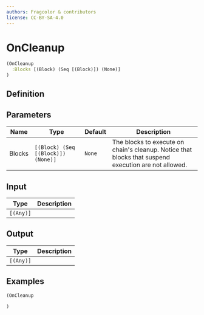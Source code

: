 ```yaml
---
authors: Fragcolor & contributors
license: CC-BY-SA-4.0
---
```



# OnCleanup

```clojure
(OnCleanup
  :Blocks [(Block) (Seq [(Block)]) (None)]
)
```


## Definition




## Parameters

| Name | Type | Default | Description |
|------|------|---------|-------------|
| Blocks | `[(Block) (Seq [(Block)]) (None)]` | `None` | The blocks to execute on chain's cleanup. Notice that blocks that suspend execution are not allowed. |


## Input

| Type | Description |
|------|-------------|
| `[(Any)]` |  |


## Output

| Type | Description |
|------|-------------|
| `[(Any)]` |  |


## Examples

```clojure
(OnCleanup

)
```
